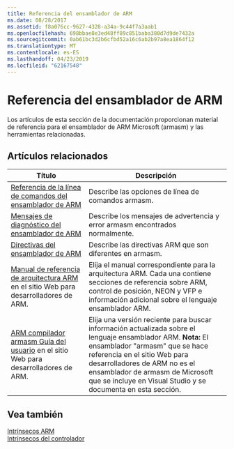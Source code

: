 ```yaml
---
title: Referencia del ensamblador de ARM
ms.date: 08/28/2017
ms.assetid: f8a076cc-9627-4328-a34a-9c44f7a3aab1
ms.openlocfilehash: 698bbae8e3ed48ff89c851baba380d7d9de7432a
ms.sourcegitcommit: 0ab61bc3d2b6cfbd52a16c6ab2b97a8ea1864f12
ms.translationtype: MT
ms.contentlocale: es-ES
ms.lasthandoff: 04/23/2019
ms.locfileid: "62167548"
---
```

# <a name="arm-assembler-reference"></a>Referencia del ensamblador de ARM

Los artículos de esta sección de la documentación proporcionan material de referencia para el ensamblador de ARM Microsoft (armasm) y las herramientas relacionadas.

## <a name="related-articles"></a>Artículos relacionados

|Título|Descripción|
|-----------|-----------------|
|[Referencia de la línea de comandos del ensamblador de ARM](../../assembler/arm/arm-assembler-command-line-reference.md)|Describe las opciones de línea de comandos armasm.|
|[Mensajes de diagnóstico del ensamblador de ARM](../../assembler/arm/arm-assembler-diagnostic-messages.md)|Describe los mensajes de advertencia y error armasm encontrados normalmente.|
|[Directivas del ensamblador de ARM](../../assembler/arm/arm-assembler-directives.md)|Describe las directivas ARM que son diferentes en armasm.|
|[Manual de referencia de arquitectura ARM](https://developer.arm.com/search#q=ARM%20Architecture%20Reference%20Manual) en el sitio Web para desarrolladores de ARM.|Elija el manual correspondiente para la arquitectura ARM. Cada una contiene secciones de referencia sobre ARM, control de posición, NEON y VFP e información adicional sobre el lenguaje ensamblador ARM.|
|[ARM compilador armasm Guía del usuario](https://developer.arm.com/search#q=ARM%20Compiler%20armasm%20User%20Guide) en el sitio Web para desarrolladores de ARM.|Elija una versión reciente para buscar información actualizada sobre el lenguaje ensamblador ARM. **Nota:**  El ensamblador "armasm" que se hace referencia en el sitio Web para desarrolladores de ARM no es el ensamblador de armasm de Microsoft que se incluye en Visual Studio y se documenta en esta sección.|

## <a name="see-also"></a>Vea también

[Intrínsecos ARM](../../intrinsics/arm-intrinsics.md)<br/>
[Intrínsecos del controlador](../../intrinsics/compiler-intrinsics.md)<br/>
